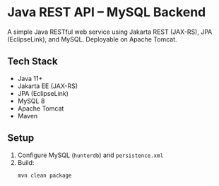 # Java REST API – MySQL Backend

A simple Java RESTful web service using Jakarta REST (JAX-RS), JPA (EclipseLink), and MySQL. Deployable on Apache Tomcat.

## Tech Stack

- Java 11+
- Jakarta EE (JAX-RS)
- JPA (EclipseLink)
- MySQL 8
- Apache Tomcat
- Maven

## Setup

1. Configure MySQL (`hunterdb`) and `persistence.xml`
2. Build:
   ```bash
   mvn clean package
